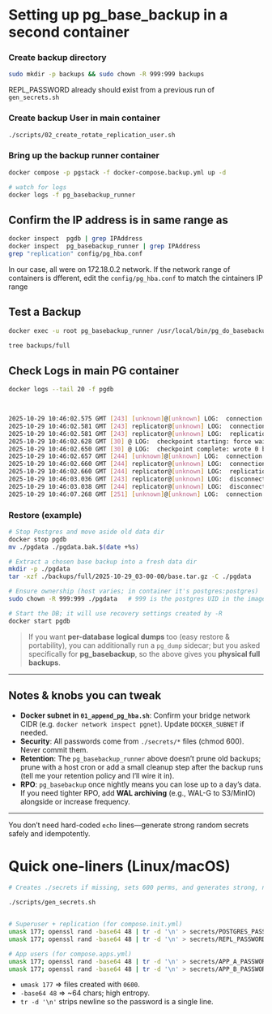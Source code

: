 # Setting up pg_base_backup in a second container


### Create backup directory

```bash
sudo mkdir -p backups && sudo chown -R 999:999 backups
```

REPL_PASSWORD already should exist from a previous run of `gen_secrets.sh`

### Create backup User in main container
```bash
./scripts/02_create_rotate_replication_user.sh   
```

### Bring up the backup runner container
```bash
docker compose -p pgstack -f docker-compose.backup.yml up -d

# watch for logs
docker logs -f pg_basebackup_runner
```
## Confirm the IP address is in same  range as 

```bash
docker inspect  pgdb | grep IPAddress
docker inspect  pg_basebackup_runner | grep IPAddress
grep "replication" config/pg_hba.conf 

```
In our case, all were on 172.18.0.2 network.
If the network range of containers is dfferent, edit the `config/pg_hba.conf` to match the cintainers IP range


## Test a Backup

```bash
docker exec -u root pg_basebackup_runner /usr/local/bin/pg_do_basebackup.sh

tree backups/full

```

## Check Logs in main PG container

```bash
docker logs --tail 20 -f pgdb


 
2025-10-29 10:46:02.575 GMT [243] [unknown]@[unknown] LOG:  connection received: host=172.18.0.5 port=58656
2025-10-29 10:46:02.581 GMT [243] replicator@[unknown] LOG:  connection authenticated: identity="replicator" method=scram-sha-256 (/var/lib/postgresql/18/docker/pg_hba.conf:12)
2025-10-29 10:46:02.581 GMT [243] replicator@[unknown] LOG:  replication connection authorized: user=replicator application_name=pg_basebackup
2025-10-29 10:46:02.628 GMT [30] @ LOG:  checkpoint starting: force wait
2025-10-29 10:46:02.650 GMT [30] @ LOG:  checkpoint complete: wrote 0 buffers (0.0%), wrote 0 SLRU buffers; 0 WAL file(s) added, 0 removed, 0 recycled; write=0.005 s, sync=0.001 s, total=0.023 s; sync files=0, longest=0.000 s, average=0.000 s; distance=32768 kB, estimate=32768 kB; lsn=0/6000080, redo lsn=0/6000028
2025-10-29 10:46:02.657 GMT [244] [unknown]@[unknown] LOG:  connection received: host=172.18.0.5 port=58672
2025-10-29 10:46:02.660 GMT [244] replicator@[unknown] LOG:  connection authenticated: identity="replicator" method=scram-sha-256 (/var/lib/postgresql/18/docker/pg_hba.conf:12)
2025-10-29 10:46:02.660 GMT [244] replicator@[unknown] LOG:  replication connection authorized: user=replicator application_name=pg_basebackup
2025-10-29 10:46:03.036 GMT [243] replicator@[unknown] LOG:  disconnection: session time: 0:00:00.461 user=replicator database= host=172.18.0.5 port=58656
2025-10-29 10:46:03.038 GMT [244] replicator@[unknown] LOG:  disconnection: session time: 0:00:00.380 user=replicator database= host=172.18.0.5 port=58672
2025-10-29 10:46:07.268 GMT [251] [unknown]@[unknown] LOG:  connection received: host=[local]
```
 





### Restore (example)

```bash
# Stop Postgres and move aside old data dir
docker stop pgdb
mv ./pgdata ./pgdata.bak.$(date +%s)

# Extract a chosen base backup into a fresh data dir
mkdir -p ./pgdata
tar -xzf ./backups/full/2025-10-29_03-00-00/base.tar.gz -C ./pgdata

# Ensure ownership (host varies; in container it's postgres:postgres)
sudo chown -R 999:999 ./pgdata   # 999 is the postgres UID in the image

# Start the DB; it will use recovery settings created by -R
docker start pgdb
```

> If you want **per-database logical dumps** too (easy restore & portability), you can additionally run a `pg_dump` sidecar; but you asked specifically for **pg_basebackup**, so the above gives you **physical full backups**.

---

## Notes & knobs you can tweak

* **Docker subnet in `01_append_pg_hba.sh`**: Confirm your bridge network CIDR (e.g. `docker network inspect pgnet`). Update `DOCKER_SUBNET` if needed.
* **Security**: All passwords come from `./secrets/*` files (chmod 600). Never commit them.
* **Retention**: The `pg_basebackup_runner` above doesn’t prune old backups; prune with a host cron or add a small cleanup step after the backup runs (tell me your retention policy and I’ll wire it in).
* **RPO**: `pg_basebackup` once nightly means you can lose up to a day’s data. If you need tighter RPO, add **WAL archiving** (e.g., WAL-G to S3/MinIO) alongside or increase frequency.

---

You don’t need hard-coded `echo` lines—generate strong random secrets safely and idempotently.

# Quick one-liners (Linux/macOS)

```bash
# Creates ./secrets if missing, sets 600 perms, and generates strong, newline-free secrets

./scripts/gen_secrets.sh  


# Superuser + replication (for compose.init.yml)
umask 177; openssl rand -base64 48 | tr -d '\n' > secrets/POSTGRES_PASSWORD
umask 177; openssl rand -base64 48 | tr -d '\n' > secrets/REPL_PASSWORD

# App users (for compose.apps.yml)
umask 177; openssl rand -base64 48 | tr -d '\n' > secrets/APP_A_PASSWORD
umask 177; openssl rand -base64 48 | tr -d '\n' > secrets/APP_B_PASSWORD
```

* `umask 177` ⇒ files created with `0600`.
* `-base64 48` ⇒ ~64 chars; high entropy.
* `tr -d '\n'` strips newline so the password is a single line.


